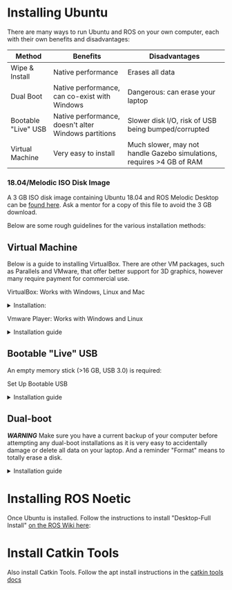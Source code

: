 # Installing Ubuntu

There are many ways to run Ubuntu and ROS on your own computer, each with their own benefits and disadvantages:

| Method        | Benefits | Disadvantages |
| ------------- | ------------- | ---------- |
| Wipe & Install | Native performance  | Erases all data           |
| Dual Boot  | Native performance, can co-exist with Windows  | Dangerous: can erase your laptop   |
| Bootable "Live" USB  | Native performance, doesn't alter Windows partitions | Slower disk I/O, risk of USB being bumped/corrupted   |
| Virtual Machine   | Very easy to install | Much slower, may not handle Gazebo simulations, requires >4 GB of RAM |

### 18.04/Melodic ISO Disk Image
A 3 GB ISO disk image containing Ubuntu 18.04 and ROS Melodic Desktop can be [found here](https://drive.google.com/drive/folders/11ll7wGBVl2okhs5lxQNMzqIcqliMpN9V?usp=sharing). Ask a mentor for a copy of this file to avoid the 3 GB download. 

Below are some rough guidelines for the various installation methods:

## Virtual Machine

Below is a guide to installing VirtualBox. There are other VM packages, such as Parallels and VMware, that offer better support for 3D graphics, however many require payment for commercial use.

VirtualBox: Works with Windows, Linux and Mac

<details><summary>Installation:</summary>

Steps for installing Virtual Box 6.1.32 (as of Jan 2022):
1. Download and install VirtualBox for your relevant platform from https://www.virtualbox.org/wiki/Downloads
2. Install the extension to enable USB and other functionalities from https://download.virtualbox.org/virtualbox/6.1.32/Oracle_VM_VirtualBox_Extension_Pack-6.1.32.vbox-extpack
3. In Step 2, it will open up VirtualBox and ask permission to continue the installation. Continue to do so.
4. In VirtualBox, create a new VM for Ubuntu.
5. Choose the guest OS architecture: (64-bit, Ubuntu)
6. Select the amount of RAM (typically 50% of physical RAM)
7. Next, specify a virtual hard drive with a dynamically allocated one with at least 20GB.
8. Now, run your VM.
9. On the first run, select the Ubuntu ISO via First Start Wizard.
10. This will present you with the wizard to try or install Ubuntu in your VM. Select install.
11. Continue as you would normally to install Ubuntu, allowing it use the entire virtual disk
12. Once completed unmount the ISO and reboot
Further [details](https://www.virtualbox.org/manual/UserManual.html#gui-createvm)

</details>

Vmware Player: Works with Windows and Linux

<details><summary>Installation guide</summary>
  
Steps:  
1. Download from https://www.vmware.com/au/products/workstation-player.html
2. Follow: https://www.linuxlookup.com/howto/install_vmware_workstation_or_vmware_player_bundle_file
    -For both you do not need to need to enter a license, just select free education version.
 
</details>


## Bootable "Live" USB

An empty memory stick (>16 GB, USB 3.0) is required:

Set Up Bootable USB
<details><summary>Installation guide</summary>
  
Steps:  
1.    Download the 18.04/Melodic ISO disk image linked above
2.    Plug USB 3.0 into your device
3.    Create the bootable disk
      - Windows - Utility program DiskPart
      - Ubuntu – Startup Disk Creator
      - Mac – Disk Creator
4.    Plug USB into device you wish to live boot
5.    Follow these instructions to live boot -> https://www.acronis.com/en-au/articles/usb-boot/

</details>

## Dual-boot

***WARNING*** 
Make sure you have a current backup of your computer before attempting any dual-boot installations as it is very easy to accidentally damage or delete all data on your laptop. 
And a reminder "Format" means to totally erase a disk.

<details><summary>Installation guide</summary>
  
Steps:  
-  Installation will vary depending on your intended device.
-  It is recommended to research thoroughly before attempting a dualboot setup.
  
</details>

# Installing ROS Noetic

Once Ubuntu is installed. Follow the instructions to install "Desktop-Full Install" [on the ROS Wiki here](http://wiki.ros.org/noetic/Installation/Ubuntu):

# Install Catkin Tools

Also install Catkin Tools. Follow the apt install instructions in the [catkin tools docs](https://catkin-tools.readthedocs.io/en/latest/installing.html)
